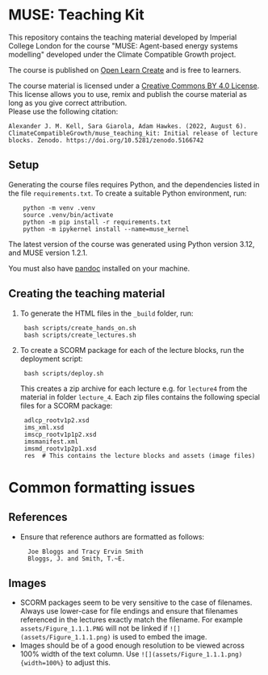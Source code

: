 # MUSE: Teaching Kit

This repository contains the teaching material developed by Imperial College London for the course "MUSE: Agent-based energy systems modelling" developed under the Climate Compatible Growth project.

The course is published on [Open Learn Create](https://www.open.edu/openlearncreate/course/view.php?id=11717) and is free to learners.

The course material is licensed under a [Creative Commons BY 4.0 License](https://creativecommons.org/licenses/by/4.0).
This license allows you to use, remix and publish the course material as long as you give correct attribution.  
Please use the following citation:

    Alexander J. M. Kell, Sara Giarola, Adam Hawkes. (2022, August 6). ClimateCompatibleGrowth/muse_teaching_kit: Initial release of lecture blocks. Zenodo. https://doi.org/10.5281/zenodo.5166742

## Setup

Generating the course files requires Python, and the dependencies listed in the file `requirements.txt`.
To create a suitable Python environment, run:

        python -m venv .venv
        source .venv/bin/activate
        python -m pip install -r requirements.txt
        python -m ipykernel install --name=muse_kernel

The latest version of the course was generated using Python version 3.12, and MUSE version 1.2.1.

You must also have [pandoc](https://pandoc.org/) installed on your machine.

## Creating the teaching material

1. To generate the HTML files in the `_build` folder, run:

        bash scripts/create_hands_on.sh
        bash scripts/create_lectures.sh

2. To create a SCORM package for each of the lecture blocks, run the deployment script:

        bash scripts/deploy.sh

    This creates a zip archive for each lecture e.g. for `lecture4` from the material in folder `lecture_4`.
    Each zip files contains the following special files for a SCORM package:

        adlcp_rootv1p2.xsd
        ims_xml.xsd
        imscp_rootv1p1p2.xsd
        imsmanifest.xml
        imsmd_rootv1p2p1.xsd
        res  # This contains the lecture blocks and assets (image files)

# Common formatting issues

## References

- Ensure that reference authors are formatted as follows:

        Joe Bloggs and Tracy Ervin Smith
        Bloggs, J. and Smith, T.~E.

## Images

- SCORM packages seem to be very sensitive to the case of filenames.
  Always use lower-case for file endings and ensure that filenames referenced in the lectures exactly match the filename.
  For example `assets/Figure_1.1.1.PNG` will not be linked if `![](assets/Figure_1.1.1.png)` is used to embed the image.
- Images should be of a good enough resolution to be viewed across 100% width of the text column.
  Use `![](assets/Figure_1.1.1.png){width=100%}` to adjust this.
